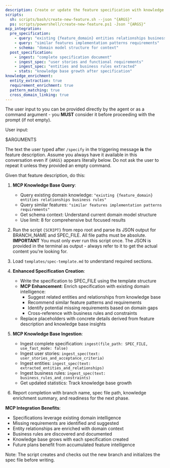 ```yaml
---
description: Create or update the feature specification with knowledge base enhancement and domain intelligence integration.
scripts:
  sh: scripts/bash/create-new-feature.sh --json "{ARGS}"
  ps: scripts/powershell/create-new-feature.ps1 -Json "{ARGS}"
mcp_integration:
  pre_specification:
    - query: "existing {feature_domain} entities relationships business rules"
    - query: "similar features implementation patterns requirements"
    - schema: "domain model structure for context"
  post_specification:
    - ingest: "complete specification document"
    - ingest_spec: "user stories and functional requirements"
    - ingest_spec: "entities and business rules extracted"
    - stats: "knowledge base growth after specification"
knowledge_enrichment:
  entity_extraction: true
  requirement_enrichment: true
  pattern_matching: true
  cross_domain_linking: true
---
```


The user input to you can be provided directly by the agent or as a command argument - you **MUST** consider it before proceeding with the prompt (if not empty).

User input:

$ARGUMENTS

The text the user typed after `/specify` in the triggering message **is** the feature description. Assume you always have it available in this conversation even if `{ARGS}` appears literally below. Do not ask the user to repeat it unless they provided an empty command.

Given that feature description, do this:

1. **MCP Knowledge Base Query**:
   - Query existing domain knowledge: `"existing {feature_domain} entities relationships business rules"`
   - Query similar features: `"similar features implementation patterns requirements"`
   - Get schema context: Understand current domain model structure
   - Use limit: 8 for comprehensive but focused results

2. Run the script `{SCRIPT}` from repo root and parse its JSON output for BRANCH_NAME and SPEC_FILE. All file paths must be absolute.
  **IMPORTANT** You must only ever run this script once. The JSON is provided in the terminal as output - always refer to it to get the actual content you're looking for.

3. Load `templates/spec-template.md` to understand required sections.

4. **Enhanced Specification Creation**:
   - Write the specification to SPEC_FILE using the template structure
   - **MCP Enhancement**: Enrich specification with existing domain intelligence:
     * Suggest related entities and relationships from knowledge base
     * Recommend similar feature patterns and requirements
     * Identify potential missing requirements based on domain gaps
     * Cross-reference with business rules and constraints
   - Replace placeholders with concrete details derived from feature description and knowledge base insights

5. **MCP Knowledge Base Ingestion**:
   - Ingest complete specification: `ingest(file_path: SPEC_FILE, use_fast_mode: false)`
   - Ingest user stories: `ingest_spec(text: user_stories_and_acceptance_criteria)`
   - Ingest entities: `ingest_spec(text: extracted_entities_and_relationships)`
   - Ingest business rules: `ingest_spec(text: business_rules_and_constraints)`
   - Get updated statistics: Track knowledge base growth

6. Report completion with branch name, spec file path, knowledge enrichment summary, and readiness for the next phase.

**MCP Integration Benefits**:
- Specifications leverage existing domain intelligence
- Missing requirements are identified and suggested
- Entity relationships are enriched with domain context
- Business rules are discovered and documented
- Knowledge base grows with each specification created
- Future plans benefit from accumulated feature intelligence

Note: The script creates and checks out the new branch and initializes the spec file before writing.
